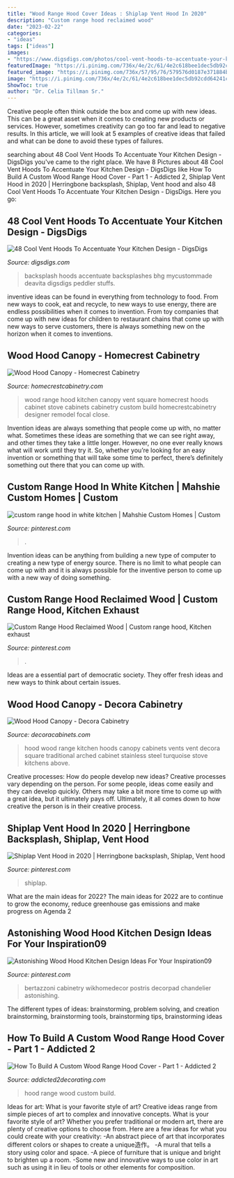 ```yaml
---
title: "Wood Range Hood Cover Ideas : Shiplap Vent Hood In 2020"
description: "Custom range hood reclaimed wood"
date: "2023-02-22"
categories:
- "ideas"
tags: ["ideas"]
images:
- "https://www.digsdigs.com/photos/cool-vent-hoods-to-accentuate-your-kitchen-design-42.jpg"
featuredImage: "https://i.pinimg.com/736x/4e/2c/61/4e2c618bee1dec5db92cdd64241cb3d0.jpg"
featured_image: "https://i.pinimg.com/736x/57/95/76/579576d0187e371884bb9496febd0c23.jpg"
image: "https://i.pinimg.com/736x/4e/2c/61/4e2c618bee1dec5db92cdd64241cb3d0.jpg"
ShowToc: true
author: "Dr. Celia Tillman Sr."
---
```



Creative people often think outside the box and come up with new ideas. This can be a great asset when it comes to creating new products or services. However, sometimes creativity can go too far and lead to negative results. In this article, we will look at 5 examples of creative ideas that failed and what can be done to avoid these types of failures.

	

		
searching about 48 Cool Vent Hoods To Accentuate Your Kitchen Design - DigsDigs you've came to the right place. We have 8 Pictures about 48 Cool Vent Hoods To Accentuate Your Kitchen Design - DigsDigs like How To Build A Custom Wood Range Hood Cover - Part 1 - Addicted 2, Shiplap Vent Hood in 2020 | Herringbone backsplash, Shiplap, Vent hood and also 48 Cool Vent Hoods To Accentuate Your Kitchen Design - DigsDigs. Here you go:
		
    
## 48 Cool Vent Hoods To Accentuate Your Kitchen Design - DigsDigs

<img loading=lazy src="https://www.digsdigs.com/photos/cool-vent-hoods-to-accentuate-your-kitchen-design-42.jpg" onerror="this.onerror=null;this.src='https://tse1.mm.bing.net/th?id=OIP.tbBsK5ny7bfExxNtN4ONrAHaJ3&amp;pid=15.1';" alt="48 Cool Vent Hoods To Accentuate Your Kitchen Design - DigsDigs">

_Source: digsdigs.com_

>backsplash hoods accentuate backsplashes bhg mycustommade deavita digsdigs peddler stuffs. 

	

inventive ideas can be found in everything from technology to food. From new ways to cook, eat and recycle, to new ways to use energy, there are endless possibilities when it comes to invention. From toy companies that come up with new ideas for children to restaurant chains that come up with new ways to serve customers, there is always something new on the horizon when it comes to inventions.

    
## Wood Hood Canopy - Homecrest Cabinetry

<img loading=lazy src="https://www.homecrestcabinetry.com/-/media/homecrest/products/mouldings_accents/homwoodhoodcanopymsndbwna.jpg" onerror="this.onerror=null;this.src='https://tse1.mm.bing.net/th?id=OIP.dD2K1xQ4mlGpWgc4u033cgHaLH&amp;pid=15.1';" alt="Wood Hood Canopy - Homecrest Cabinetry">

_Source: homecrestcabinetry.com_

>wood range hood kitchen canopy vent square homecrest hoods cabinet stove cabinets cabinetry custom build homecrestcabinetry designer remodel focal close. 

	

Invention ideas are always something that people come up with, no matter what. Sometimes these ideas are something that we can see right away, and other times they take a little longer. However, no one ever really knows what will work until they try it. So, whether you’re looking for an easy invention or something that will take some time to perfect, there’s definitely something out there that you can come up with.

    
## Custom Range Hood In White Kitchen | Mahshie Custom Homes | Custom

<img loading=lazy src="https://i.pinimg.com/736x/82/03/6f/82036f8b34d25de6d6094290ece41acf.jpg" onerror="this.onerror=null;this.src='https://tse1.mm.bing.net/th?id=OIP.Q08aJITZVebO41PqK6OaFAHaLH&amp;pid=15.1';" alt="custom range hood in white kitchen | Mahshie Custom Homes | Custom">

_Source: pinterest.com_

>. 

	

Invention ideas can be anything from building a new type of computer to creating a new type of energy source. There is no limit to what people can come up with and it is always possible for the inventive person to come up with a new way of doing something.

    
## Custom Range Hood Reclaimed Wood | Custom Range Hood, Kitchen Exhaust

<img loading=lazy src="https://i.pinimg.com/736x/57/95/76/579576d0187e371884bb9496febd0c23.jpg" onerror="this.onerror=null;this.src='https://tse3.mm.bing.net/th?id=OIP.5I2ERa8zB5-fzgT0iONkgAHaJ3&amp;pid=15.1';" alt="Custom Range Hood Reclaimed Wood | Custom range hood, Kitchen exhaust">

_Source: pinterest.com_

>. 

	

Ideas are a essential part of democratic society. They offer fresh ideas and new ways to think about certain issues. 

    
## Wood Hood Canopy - Decora Cabinetry

<img loading=lazy src="http://www.decoracabinets.com/-/media/decora/products/mouldings_accents/wood_hood_canopy.jpg" onerror="this.onerror=null;this.src='https://tse2.mm.bing.net/th?id=OIP.QeMjjr545zgB4Qg92p1QugHaLH&amp;pid=15.1';" alt="Wood Hood Canopy - Decora Cabinetry">

_Source: decoracabinets.com_

>hood wood range kitchen hoods canopy cabinets vents vent decora square traditional arched cabinet stainless steel turquoise stove kitchens above. 

	

Creative processes: How do people develop new ideas?
Creative processes vary depending on the person. For some people, ideas come easily and they can develop quickly. Others may take a bit more time to come up with a great idea, but it ultimately pays off. Ultimately, it all comes down to how creative the person is in their creative process.

    
## Shiplap Vent Hood In 2020 | Herringbone Backsplash, Shiplap, Vent Hood

<img loading=lazy src="https://i.pinimg.com/736x/4e/2c/61/4e2c618bee1dec5db92cdd64241cb3d0.jpg" onerror="this.onerror=null;this.src='https://tse3.mm.bing.net/th?id=OIP.qpcSDDIJzXa3ANGOnjaK1gHaKO&amp;pid=15.1';" alt="Shiplap Vent Hood in 2020 | Herringbone backsplash, Shiplap, Vent hood">

_Source: pinterest.com_

>shiplap. 

	

What are the main ideas for 2022?
The main ideas for 2022 are to continue to grow the economy, reduce greenhouse gas emissions and make progress on Agenda 2
    
## Astonishing Wood Hood Kitchen Design Ideas For Your Inspiration09

<img loading=lazy src="https://i.pinimg.com/736x/09/3d/c4/093dc40e2ca7177c1945ac718512b888.jpg" onerror="this.onerror=null;this.src='https://tse3.mm.bing.net/th?id=OIP.4I5PfcEL28jbDQpCoM0fkAHaLH&amp;pid=15.1';" alt="Astonishing Wood Hood Kitchen Design Ideas For Your Inspiration09">

_Source: pinterest.com_

>bertazzoni cabinetry wikhomedecor postris decorpad chandelier astonishing. 

	

The different types of ideas: brainstorming, problem solving, and creation
brainstorming, brainstorming tools, brainstorming tips, brainstorming ideas

    
## How To Build A Custom Wood Range Hood Cover - Part 1 - Addicted 2

<img loading=lazy src="https://www.addicted2decorating.com/wp-content/uploads/2017/04/range-hood-cover-inspiration-e1491316851871.jpg" onerror="this.onerror=null;this.src='https://tse4.mm.bing.net/th?id=OIP.sb74_z08AotBI7LH5CG4fAHaJ5&amp;pid=15.1';" alt="How To Build A Custom Wood Range Hood Cover - Part 1 - Addicted 2">

_Source: addicted2decorating.com_

>hood range wood custom build. 

	

Ideas for art: What is your favorite style of art?
Creative ideas range from simple pieces of art to complex and innovative concepts. What is your favorite style of art? Whether you prefer traditional or modern art, there are plenty of creative options to choose from. Here are a few ideas for what you could create with your creativity: 
-An abstract piece of art that incorporates different colors or shapes to create a unique造作。
-A mural that tells a story using color and space.
-A piece of furniture that is unique and bright to brighten up a room.
-Some new and innovative ways to use color in art such as using it in lieu of tools or other elements for composition.

